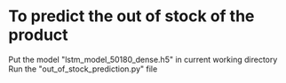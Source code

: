 # To predict the out of stock of the product
Put the model "lstm_model_50180_dense.h5" in current working directory
Run the "out_of_stock_prediction.py" file
